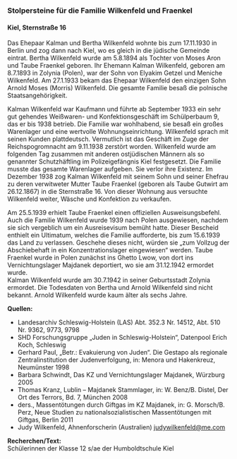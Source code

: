 ### Stolpersteine für die Familie Wilkenfeld und Fraenkel
#### Kiel, Sternstraße 16

Das Ehepaar Kalman und Bertha Wilkenfeld wohnte bis zum 17.11.1930 in Berlin und zog dann nach Kiel, wo es gleich in die jüdische Gemeinde eintrat. Bertha Wilkenfeld wurde am 5.8.1894 als Tochter von Moses Aron und Taube Fraenkel geboren. Ihr Ehemann Kalman Wilkenfeld, geboren am 8.7.1893 in Zolynia (Polen), war der Sohn von Elyakim Getzel und Meniche Wilkenfeld. Am 27.1.1933 bekam das Ehepaar Wilkenfeld den einzigen Sohn Arnold Moses (Morris) Wilkenfeld. Die gesamte Familie besaß die polnische Staatsangehörigkeit.

Kalman Wilkenfeld war Kaufmann und führte ab September 1933 ein sehr gut gehendes Weißwaren- und Konfektionsgeschäft im Schülperbaum 9, das er bis 1938 betrieb. Die Familie war wohlhabend, sie besaß ein großes Warenlager und eine wertvolle Wohnungseinrichtung. Wilkenfeld sprach mit seinen Kunden plattdeutsch. Vermutlich ist das Geschäft im Zuge der Reichspogromnacht am 9.11.1938 zerstört worden. Wilkenfeld wurde am folgenden Tag zusammen mit anderen ostjüdischen Männern als so genannter Schutzhäftling im Polizeigefängnis Kiel festgesetzt. Die Familie musste das gesamte Warenlager aufgeben. Sie verlor ihre Existenz. Im Dezember 1938 zog Kalman Wilkenfeld mit seinem Sohn und seiner Ehefrau
zu deren verwitweter Mutter Taube Fraenkel (geboren als Taube Gutwirt am 26.12.1867) in die Sternstraße 16. Von dieser Wohnung aus versuchte Wilkenfeld weiter, Wäsche und Konfektion zu verkaufen.

Am 25.5.1939 erhielt Taube Fraenkel einen offiziellen Ausweisungsbefehl. Auch die Familie Wilkenfeld wurde 1939 nach Polen ausgewiesen, nachdem sie sich vergeblich um ein Ausreisevisum bemüht hatte. Dieser Bescheid enthielt ein Ultimatum, welches die Familie aufforderte, bis zum 15.6.1939 das Land zu verlassen. Geschehe dieses nicht, würden sie „zum Vollzug der Abschiebehaft in ein Konzentrationslager eingewiesen“ werden.
Taube Fraenkel wurde in Polen zunächst ins Ghetto Lwow, von dort ins Vernichtungslager Majdanek deportiert, wo sie am 31.12.1942 ermordet wurde.  
Kalman Wilkenfeld wurde am 30.7.1942 in seiner Geburtsstadt Zolynia ermordet. Die Todesdaten von Bertha und Arnold Wilkenfeld sind nicht bekannt. Arnold Wilkenfeld wurde kaum älter als sechs Jahre.

**Quellen:**
- Landesarchiv Schleswig-Holstein (LAS) Abt. 352.3 Nr. 14512, Abt. 510 Nr. 9362, 9773, 9798
- SHD Forschungsgruppe „Juden in Schleswig-Holstein“, Datenpool Erich Koch, Schleswig
- Gerhard Paul, „Betr.: Evakuierung von Juden“. Die Gestapo als regionale Zentralinstitution der Judenverfolgung, in: Menora und Hakenkreuz, Neumünster 1998
- Barbara Schwindt, Das KZ und Vernichtungslager Majdanek, Würzburg 2005
- Thomas Kranz, Lublin – Majdanek Stammlager, in: W. Benz/B. Distel, Der Ort des Terrors,
  Bd. 7, München 2008
- ders., Massentötungen durch Giftgas im KZ Majdanek, in: G. Morsch/B. Perz, Neue Studien zu nationalsozialistischen Massentötungen mit Giftgas, Berlin 2011
- Judy Wilkenfeld, Ahnenforscherin (Australien) judywilkenfeld@me.com

**Recherchen/Text:**  
Schülerinnen der Klasse 12 s/ae der Humboldtschule Kiel